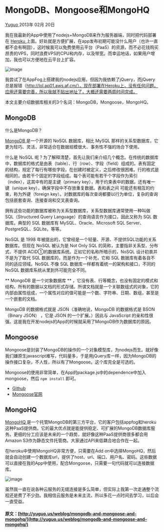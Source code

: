 #  MongoDB、Mongoose和MongoHQ 

[ Yuguo ](http://yuguo.us) 2013年 02月 20日 

我在我最新的App中使用了nodejs+MongoDB来作为服务器端，同时把代码部署在 [ Heroku ](http://heroku.com) 上面。好处就是方便扩展，在app发布初期可能没什么用户（也许一直都不会有啊囧），这时候我可以免费使用云平台（PaaS）的资源，而不必花钱购买昂贵的VPS，同时浪费VPS的CPU和内存，以及带宽。而幸运地话，如果用户增加，我也可以方便地在云平台上扩容。 

![image](/files/2013/02/heroku.png)

我尝试了在AppFog上搭建我的nodejs应用，但因为我依赖了jQuery，而jQuery总是报错（http://lol.ap01.aws.af.cm/）。现在部署在Heroku上，没有任何问题。应用还需要完善，所以我就不贴出地址了，大概还需要两周时间完成。 

本文主要介绍数据库相关的3个名词：MongoDB，Mongoose，MongoHQ。 

##  MongoDB 

什么是MongoDB？ 

[ MongoDB ](http://www.mongodb.org/) 是一个开源的 NoSQL 数据库，相比 MySQL 那样的关系型数据库，它更为轻巧、灵活，非常适合在数据规模很大、事务性不强的场合下使用。 

什么是 NoSQL 呢？为了解释清楚，首先让我们来介绍几个概念。在传统的数据库中，数据库的格式是由表（table）、行（row）、字段（field）组成的。表有固定的结构，规定了每行有哪些字段，在创建时被定义，之后修改很困难。行的格式是相同的，由若干个固定的字段组成。每个表可能有若干个字段作为索引（index），这其中有的是主键（primary key），用于约束表中的数据，还有唯一键（unique key），确保字段中不存放重复数据。表和表之间 可能还有相互的约束，称为外键（foreign key）。对数据库的每次查询都要以行为单位，复杂的查询包括嵌套查询、连接查询和交叉表查询。 

拥有这些功能的数据库被称为关系型数据库，关系型数据库通常使用一种叫做 SQL（Structured Query Language）的查询语言作为接口，因此又称为 SQL 数据库。典型的 SQL 数据库有 MySQL、Oracle、Microsoft SQL Server、PostgreSQL、SQLite，等等。 

NoSQL 是 1998 年被提出的，它曾经是一个轻量、开源、不提供SQL功能的关系数据库。但现在 NoSQL 被认为是 Not Only SQL 的简称，主要指非关系型、分布式、不提供 ACID①的数据库系统。正如它的名称所暗示的，NoSQL 设计初衷并不是为了取代 SQL 数据库的，而是作为一个补充，它和 SQL 数据库有着各自不同的适应领域。NoSQL 不像 SQL 数据库一样都有着统一的架构和接口，不同的 NoSQL 数据库系统从里到外可能完全不同。 

** MongoDB 是一个对象数据库 ** ，它没有表、行等概念，也没有固定的模式和结构，所有的数据以文档的形式存储。所谓文档就是一个关联数组式的对象，它的内部由属性组成，一个属性对应的值可能是一个数、字符串、日期、数组，甚至是一个嵌套的文档。 

MongoDB 的数据格式就是 JSON（准确地说，MongoDB 的数据格式是 BSON （Binary JSON） ，它是 JSON 的一个扩展。）因此与 JavaScript 的亲和性很强。这是我在开发nodejs的App的时候就采用了MongoDB作为数据库的原因。 

##  Mongoose 

Mongoose是封装了MongoDB的操作的一个对象模型库，为nodejs而生。就好像我们嫌原生javascript难写，代码量多，于是用jQuery库一样，因为MongoDB的操作接口复杂，不人性，所以有了Mongoose。这个库完全是可选的。 

Mongoose的使用非常简单，在App的package.js中的dependence中加入mongoose，然后 ` npm install ` 即可。 

  * [ Github ](https://github.com/LearnBoost/mongoose)
  * [ Mongoose官网 ](http://mongoosejs.com/)

##  MongoHQ 

[ MongoHQ ](https://www.mongohq.com/home) 是一个托管MongoDB的第三方平台，它的客户包括appfog和heroku这种PaaS提供商。它的最大优点就是能提供稳定、可扩展的MongoDB数据库服务。更细的分工应该是未来的一个趋势，就好像这种PaaS提供商很多都会用Amazon S3作为静态文件托管商。大家通过API来低耦合地合作在一起。 

在heroku中使用MongoHQ非常方便，只需要在Add on中选择MongoHQ，然后就会自动创建一个数据库url，提供了host、url、端口、用户名、密码。这些数据可以直接在我的App中使用，配合Mongoose，只需要一句代码就可以连接数据库。 

![image](/files/2013/02/mongohq.png)

虽然我一直在说各种云服务的无缝连接是多么简单，但实际上我第一次走通整个流程还是费了不少劲。我相信云服务是未来主流，所以多花一点时间去学习，以后会一直受益。 
#### 原文：[http://yuguo.us/weblog/mongodb-and-mongoose-and-mongohq/](http://yuguo.us/weblog/mongodb-and-mongoose-and-mongohq/)